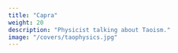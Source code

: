 ```yaml
---
title: "Capra"
weight: 20
description: "Physicist talking about Taoism."
image: "/covers/taophysics.jpg"
---
```


